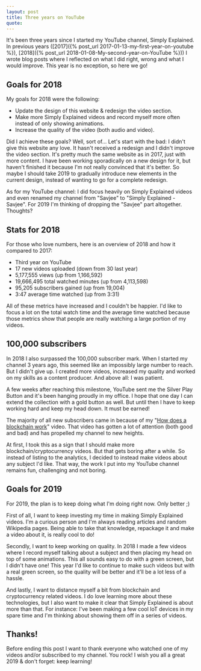 ```yaml
---
layout: post
title: Three years on YouTube
quote:
---
```


It's been three years since I started my YouTube channel, Simply Explained. In previous years ([2017]({% post_url 2017-01-13-my-first-year-on-youtube %}), [2018]({% post_url 2018-01-08-My-second-year-on-YouTube %})) I wrote blog posts where I reflected on what I did right, wrong and what I would improve. This year is no exception, so here we go!

<!--more-->

## Goals for 2018
My goals for 2018 were the following:

* Update the design of this website & redesign the video section.
* Make more Simply Explained videos and record myself more often instead of only showing animations.
* Increase the quality of the video (both audio and video).

Did I achieve these goals? Well, sort of... Let's start with the bad: I didn't give this website any love. It hasn't received a redesign and I didn't improve the video section. It's pretty much the same website as in 2017, just with more content. I have been working sporadically on a new design for it, but haven't finished it because I'm not really convinced that it's better. So maybe I should take 2019 to gradually introduce new elements in the current design, instead of wanting to go for a complete redesign.

As for my YouTube channel: I did focus heavily on Simply Explained videos and even renamed my channel from "Savjee" to "Simply Explained - Savjee". For 2019 I'm thinking of dropping the "Savjee" part altogether. Thoughts?

## Stats for 2018
For those who love numbers, here is an overview of 2018 and how it compared to 2017:

* Third year on YouTube
* 17 new videos uploaded (down from 30 last year)
* 5,177,555 views (up from 1,166,592)
* 19,666,495 total watched minutes (up from 4,113,598)
* 95,205 subscribers gained (up from 19,004)
* 3:47 average time watched (up from 3:31)

All of these metrics have increased and I couldn't be happier. I'd like to focus a lot on the total watch time and the average time watched because those metrics show that people are really watching a large portion of my videos.

## 100,000 subscribers
In 2018 I also surpassed the 100,000 subscriber mark. When I started my channel 3 years ago, this seemed like an impossibly large number to reach. But I didn't give up. I created more videos, increased my quality and worked on my skills as a content producer. And above all: I was patient.

A few weeks after reaching this milestone, YouTube sent me the Silver Play Button and it's been hanging proudly in my office. I hope that one day I can extend the collection with a gold button as well. But until then I have to keep working hard and keep my head down. It must be earned!

The majority of all new subscribers came in because of my "[How does a blockchain work](https://www.youtube.com/watch?v=SSo_EIwHSd4)" video. That video has gotten a lot of attention (both good and bad) and has propelled my channel to new heights. 

At first, I took this as a sign that I should make more blockchain/cryptocurrency videos. But that gets boring after a while. So instead of listing to the analytics, I decided to instead make videos about any subject I'd like. That way, the work I put into my YouTube channel remains fun, challenging and not boring.

## Goals for 2019
For 2019, the plan is to keep doing what I'm doing right now. Only better ;)

First of all, I want to keep investing my time in making Simply Explained videos. I'm a curious person and I'm always reading articles and random Wikipedia pages. Being able to take that knowledge, repackage it and make a video about it, is really cool to do!

Secondly, I want to keep working on quality. In 2018 I made a few videos where I record myself talking about a subject and then placing my head on top of some animations. This all sounds easy to do with a green screen, but I didn't have one! This year I'd like to continue to make such videos but with a real green screen, so the quality will be better and it'll be a lot less of a hassle.

And lastly, I want to distance myself a bit from blockchain and cryptocurrency related videos. I do love learning more about these technologies, but I also want to make it clear that Simply Explained is about more than that. For instance: I've been making a few cool IoT devices in my spare time and I'm thinking about showing them off in a series of videos.

## Thanks!
Before ending this post I want to thank everyone who watched one of my videos and/or subscribed to my channel. You rock! I wish you all a great 2019 & don't forget: keep learning!